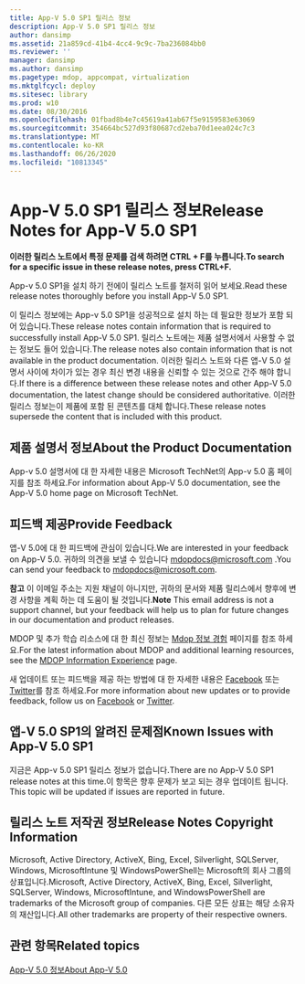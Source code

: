```yaml
---
title: App-V 5.0 SP1 릴리스 정보
description: App-V 5.0 SP1 릴리스 정보
author: dansimp
ms.assetid: 21a859cd-41b4-4cc4-9c9c-7ba236084bb0
ms.reviewer: ''
manager: dansimp
ms.author: dansimp
ms.pagetype: mdop, appcompat, virtualization
ms.mktglfcycl: deploy
ms.sitesec: library
ms.prod: w10
ms.date: 08/30/2016
ms.openlocfilehash: 01fbad8b4e7c45619a41ab67f5e9159583e63069
ms.sourcegitcommit: 354664bc527d93f80687cd2eba70d1eea024c7c3
ms.translationtype: MT
ms.contentlocale: ko-KR
ms.lasthandoff: 06/26/2020
ms.locfileid: "10813345"
---
```

# <span data-ttu-id="f0d8f-103">App-V 5.0 SP1 릴리스 정보</span><span class="sxs-lookup"><span data-stu-id="f0d8f-103">Release Notes for App-V 5.0 SP1</span></span>


**<span data-ttu-id="f0d8f-104">이러한 릴리스 노트에서 특정 문제를 검색 하려면 CTRL + F를 누릅니다.</span><span class="sxs-lookup"><span data-stu-id="f0d8f-104">To search for a specific issue in these release notes, press CTRL+F.</span></span>**

<span data-ttu-id="f0d8f-105">App-v 5.0 SP1을 설치 하기 전에이 릴리스 노트를 철저히 읽어 보세요.</span><span class="sxs-lookup"><span data-stu-id="f0d8f-105">Read these release notes thoroughly before you install App-V 5.0 SP1.</span></span>

<span data-ttu-id="f0d8f-106">이 릴리스 정보에는 App-v 5.0 SP1을 성공적으로 설치 하는 데 필요한 정보가 포함 되어 있습니다.</span><span class="sxs-lookup"><span data-stu-id="f0d8f-106">These release notes contain information that is required to successfully install App-V 5.0 SP1.</span></span> <span data-ttu-id="f0d8f-107">릴리스 노트에는 제품 설명서에서 사용할 수 없는 정보도 들어 있습니다.</span><span class="sxs-lookup"><span data-stu-id="f0d8f-107">The release notes also contain information that is not available in the product documentation.</span></span> <span data-ttu-id="f0d8f-108">이러한 릴리스 노트와 다른 앱-V 5.0 설명서 사이에 차이가 있는 경우 최신 변경 내용을 신뢰할 수 있는 것으로 간주 해야 합니다.</span><span class="sxs-lookup"><span data-stu-id="f0d8f-108">If there is a difference between these release notes and other App-V 5.0 documentation, the latest change should be considered authoritative.</span></span> <span data-ttu-id="f0d8f-109">이러한 릴리스 정보는이 제품에 포함 된 콘텐츠를 대체 합니다.</span><span class="sxs-lookup"><span data-stu-id="f0d8f-109">These release notes supersede the content that is included with this product.</span></span>

## <span data-ttu-id="f0d8f-110">제품 설명서 정보</span><span class="sxs-lookup"><span data-stu-id="f0d8f-110">About the Product Documentation</span></span>


<span data-ttu-id="f0d8f-111">App-v 5.0 설명서에 대 한 자세한 내용은 Microsoft TechNet의 App-v 5.0 홈 페이지를 참조 하세요.</span><span class="sxs-lookup"><span data-stu-id="f0d8f-111">For information about App-V 5.0 documentation, see the App-V 5.0 home page on Microsoft TechNet.</span></span>

## <span data-ttu-id="f0d8f-112">피드백 제공</span><span class="sxs-lookup"><span data-stu-id="f0d8f-112">Provide Feedback</span></span>


<span data-ttu-id="f0d8f-113">앱-V 5.0에 대 한 피드백에 관심이 있습니다.</span><span class="sxs-lookup"><span data-stu-id="f0d8f-113">We are interested in your feedback on App-V 5.0.</span></span> <span data-ttu-id="f0d8f-114">귀하의 의견을 보낼 수 있습니다 <mdopdocs@microsoft.com> .</span><span class="sxs-lookup"><span data-stu-id="f0d8f-114">You can send your feedback to <mdopdocs@microsoft.com>.</span></span>

<span data-ttu-id="f0d8f-115">**참고**  이 이메일 주소는 지원 채널이 아니지만, 귀하의 문서와 제품 릴리스에서 향후에 변경 사항을 계획 하는 데 도움이 될 것입니다.</span><span class="sxs-lookup"><span data-stu-id="f0d8f-115">**Note** This email address is not a support channel, but your feedback will help us to plan for future changes in our documentation and product releases.</span></span>

 

<span data-ttu-id="f0d8f-116">MDOP 및 추가 학습 리소스에 대 한 최신 정보는 [Mdop 정보 경험](https://go.microsoft.com/fwlink/p/?LinkId=236032) 페이지를 참조 하세요.</span><span class="sxs-lookup"><span data-stu-id="f0d8f-116">For the latest information about MDOP and additional learning resources, see the [MDOP Information Experience](https://go.microsoft.com/fwlink/p/?LinkId=236032) page.</span></span>

<span data-ttu-id="f0d8f-117">새 업데이트 또는 피드백을 제공 하는 방법에 대 한 자세한 내용은 [Facebook](https://go.microsoft.com/fwlink/p/?LinkId=242445) 또는 [Twitter](https://go.microsoft.com/fwlink/p/?LinkId=242447)를 참조 하세요.</span><span class="sxs-lookup"><span data-stu-id="f0d8f-117">For more information about new updates or to provide feedback, follow us on [Facebook](https://go.microsoft.com/fwlink/p/?LinkId=242445) or [Twitter](https://go.microsoft.com/fwlink/p/?LinkId=242447).</span></span>

## <span data-ttu-id="f0d8f-118">앱-V 5.0 SP1의 알려진 문제점</span><span class="sxs-lookup"><span data-stu-id="f0d8f-118">Known Issues with App-V 5.0 SP1</span></span>


<span data-ttu-id="f0d8f-119">지금은 App-v 5.0 SP1 릴리스 정보가 없습니다.</span><span class="sxs-lookup"><span data-stu-id="f0d8f-119">There are no App-V 5.0 SP1 release notes at this time.</span></span><span data-ttu-id="f0d8f-120">이 항목은 향후 문제가 보고 되는 경우 업데이트 됩니다.</span><span class="sxs-lookup"><span data-stu-id="f0d8f-120"> This topic will be updated if issues are reported in future.</span></span>

## <span data-ttu-id="f0d8f-121">릴리스 노트 저작권 정보</span><span class="sxs-lookup"><span data-stu-id="f0d8f-121">Release Notes Copyright Information</span></span>


<span data-ttu-id="f0d8f-122">Microsoft, Active Directory, ActiveX, Bing, Excel, Silverlight, SQLServer, Windows, MicrosoftIntune 및 WindowsPowerShell는 Microsoft의 회사 그룹의 상표입니다.</span><span class="sxs-lookup"><span data-stu-id="f0d8f-122">Microsoft, Active Directory, ActiveX, Bing, Excel, Silverlight, SQLServer, Windows, MicrosoftIntune, and WindowsPowerShell are trademarks of the Microsoft group of companies.</span></span> <span data-ttu-id="f0d8f-123">다른 모든 상표는 해당 소유자의 재산입니다.</span><span class="sxs-lookup"><span data-stu-id="f0d8f-123">All other trademarks are property of their respective owners.</span></span>








## <span data-ttu-id="f0d8f-124">관련 항목</span><span class="sxs-lookup"><span data-stu-id="f0d8f-124">Related topics</span></span>


[<span data-ttu-id="f0d8f-125">App-V 5.0 정보</span><span class="sxs-lookup"><span data-stu-id="f0d8f-125">About App-V 5.0</span></span>](about-app-v-50.md)

 

 





